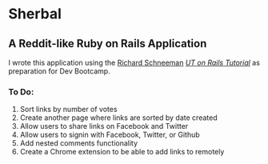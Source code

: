 # Sherbal
## A Reddit-like Ruby on Rails Application

I wrote this application using the [Richard Schneeman](http://schneems.com/) [*UT on Rails Tutorial*](http://schneems.com/ut-rails) as preparation for Dev Bootcamp.


### To Do:
1. Sort links by number of votes
2. Create another page where links are sorted by date created
3. Allow users to share links on Facebook and Twitter
4. Allow users to signin with Facebook, Twitter, or Github
5. Add nested comments functionality
6. Create a Chrome extension to be able to add links to remotely

